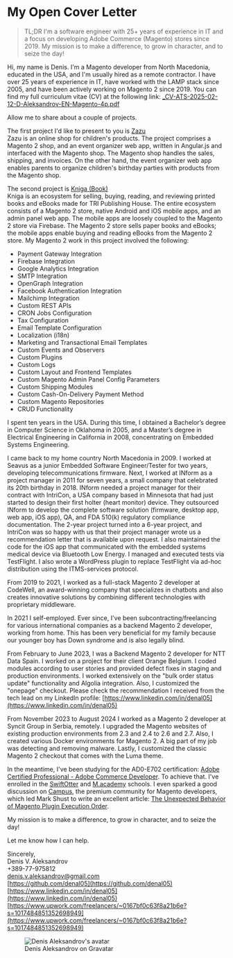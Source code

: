 # My Open Cover Letter

> TL;DR
> I'm a software engineer with 25+ years of experience in IT and a focus on developing Adobe Commerce (Magento) stores since 2019. My mission is to make a difference, to grow in character, and to seize the day!

Hi, my name is Denis. I'm a Magento developer from North Macedonia, educated in the USA, and I'm usually hired as a remote contractor. I have over 25 years of experience in IT, have worked with the LAMP stack since 2005, and have been actively working on Magento 2 since 2019. You can find my full curriculum vitae (CV) at the following link: [_CV-ATS-2025-02-12-D-Aleksandrov-EN-Magento-4p.pdf](https://github.com/denal05/denal05.github.io/blob/main/_CV-ATS-2025-02-12-D-Aleksandrov-EN-Magento-4p.pdf)

Allow me to share about a couple of projects.

The first project I'd like to present to you is [Zazu](https://web.archive.org/web/20220416060149/https://codewellgroup.com/zazu)  
Zazu is an online shop for children's products. The project comprises a Magento 2 shop, and an event organizer web app, written in Angular.js and interfaced with the Magento shop. The Magento shop handles the sales, shipping, and invoices. On the other hand, the event organizer web app enables parents to organize children's birthday parties with products from the Magento shop.

The second project is [Kniga (Book)](https://web.archive.org/web/20220416060153/https://codewellgroup.com/kniga)  
Kniga is an ecosystem for selling, buying, reading, and reviewing printed books and eBooks made for TRI Publishing House. The entire ecosystem consists of a Magento 2 store, native Android and iOS mobile apps, and an admin panel web app. The mobile apps are loosely coupled to the Magento 2 store via Firebase. The Magento 2 store sells paper books and eBooks; the mobile apps enable buying and reading eBooks from the Magento 2 store.
My Magento 2 work in this project involved the following:
- Payment Gateway Integration
- Firebase Integration
- Google Analytics Integration
- SMTP Integration
- OpenGraph Integration
- Facebook Authentication Integration
- Mailchimp Integration
- Custom REST APIs
- CRON Jobs Configuration
- Tax Configuration
- Email Template Configuration
- Localization (i18n)
- Marketing and Transactional Email Templates
- Custom Events and Observers
- Custom Plugins
- Custom Logs
- Custom Layout and Frontend Templates
- Custom Magento Admin Panel Config Parameters
- Custom Shipping Modules
- Custom Cash-On-Delivery Payment Method
- Custom Magento Repositories
- CRUD Functionality

I spent ten years in the USA. During this time, I obtained a Bachelor’s degree in Computer Science in Oklahoma in 2005, and a Master’s degree in Electrical Engineering in California in 2008, concentrating on Embedded Systems Engineering. 

I came back to my home country North Macedonia in 2009. I worked at Seavus as a junior Embedded Software Engineer/Tester for two years, developing telecommunications firmware. Next, I worked at INform as a project manager in 2011 for seven years, a small company that celebrated its 20th birthday in 2018. INform needed a project manager for their contract with IntriCon, a USA company based in Minnesota that had just started to design their first holter (heart monitor) device. They outsourced INform to develop the complete software solution (firmware, desktop app, web app, iOS app), QA, and FDA 510(k) regulatory compliance documentation. The 2-year project turned into a 6-year project, and IntriCon was so happy with us that their project manager wrote us a recommendation letter that is available upon request. I also maintained the code for the iOS app that communicated with the embedded systems medical device via Bluetooth Low Energy. I managed and executed tests via TestFlight. I also wrote a WordPress plugin to replace TestFlight via ad-hoc distribution using the ITMS-services protocol. 

From 2019 to 2021, I worked as a full-stack Magento 2 developer at CodeWell, an award-winning company that specializes in chatbots and also creates innovative solutions by combining different technologies with proprietary middleware. 

In 2021 I self-employed. Ever since, I've been subcontracting/freelancing for various international companies as a backend Magento 2 developer, working from home. This has been very beneficial for my family because our younger boy has Down syndrome and is also legally blind.
 
From February to June 2023, I was a Backend Magento 2 developer for NTT Data Spain. I worked on a project for their client Orange Belgium. I coded modules according to user stories and provided defect fixes in staging and production environments. I worked extensively on the "bulk order status update" functionality and Algolia integration. Also, I customized the "onepage" checkout. Please check the recommendation I received from the tech lead on my LinkedIn profile: [https://www.linkedin.com/in/denal05](https://www.linkedin.com/in/denal05)

From November 2023 to August 2024 I worked as a Magento 2 developer at Syncit Group in Serbia, remotely. I upgraded the Magento websites of existing production environments from 2.3 and 2.4 to 2.6 and 2.7. Also, I created various Docker environments for Magento 2. A big part of my job was detecting and removing malware. Lastly, I customized the classic Magento 2 checkout that comes with the Luma theme.

In the meantime, I've been studying for the AD0-E702 certification: [Adobe Certified Professional - Adobe Commerce Developer](https://express.adobe.com/page/ClHLYMaUjTUfa/). To achieve that. I've enrolled in the [SwiftOtter](https://learning.swiftotter.com/) and [M.academy](https://m.academy/) schools. I even sparked a good discussion on [Campus](https://campus.m.academy/), the premium community for Magento developers, which led Mark Shust to write an excellent article: [The Unexpected Behavior of Magento Plugin Execution Order](https://m.academy/articles/magento-plugin-execution-order/).    

My mission is to make a difference, to grow in character, and to seize the day!

Let me know how I can help.

Sincerely,  
Denis V. Aleksandrov  
+389-77-975812  
denis.v.aleksandrov@gmail.com  
[https://github.com/denal05](https://github.com/denal05)  
[https://www.linkedin.com/in/denal05](https://www.linkedin.com/in/denal05)  
[https://www.upwork.com/freelancers/~0167bf0c63f8a21b6e?s=1017484851352698949](https://www.upwork.com/freelancers/~0167bf0c63f8a21b6e?s=1017484851352698949)

<figure>
  <img
    src="https://gravatar.com/avatar/ec3e7d35db0ff66e33cffee951a9253d?size=256" 
    alt="Denis Aleksandrov's avatar" />
  <figcaption>Denis Aleksandrov on Gravatar</figcaption>
</figure>

